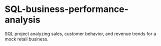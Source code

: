 # SQL-business-performance-analysis
SQL project analyzing sales, customer behavior, and revenue trends for a mock retail business.
